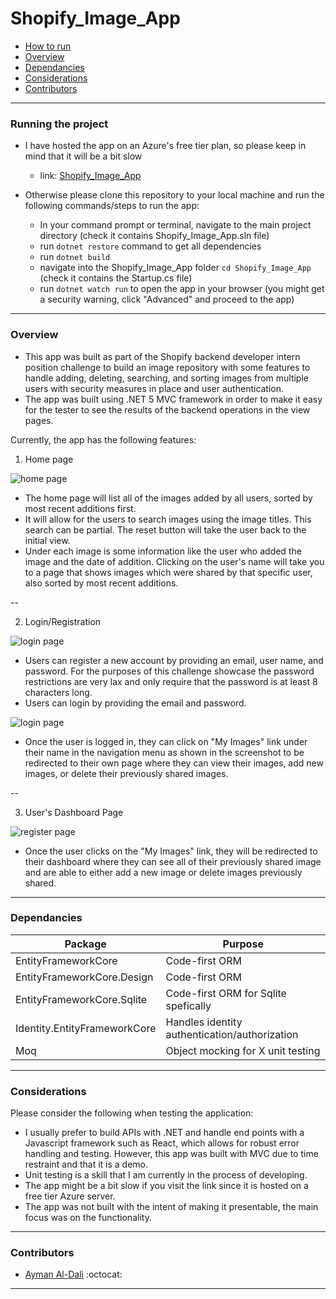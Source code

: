 # Shopify_Image_App

- [How to run](#running-the-project)
- [Overview](#overview)
- [Dependancies](#dependancies)
- [Considerations](#considerations)
- [Contributors](#contributors)

---

### Running the project

- I have hosted the app on an Azure's free tier plan, so please keep in mind that it will be a bit slow
  - link: [Shopify_Image_App](https://shopify-image-app.azurewebsites.net/)

- Otherwise please clone this repository to your local machine and run the following commands/steps to run the app:

  - In your command prompt or terminal, navigate to the main project directory (check it contains Shopify_Image_App.sln file)
  - run `dotnet restore` command to get all dependencies
  - run `dotnet build`
  - navigate into the Shopify_Image_App folder `cd Shopify_Image_App` (check it contains the Startup.cs file)
  - run `dotnet watch run` to open the app in your browser (you might get a security warning, click "Advanced" and proceed to the app)

---

### Overview

- This app was built as part of the Shopify backend developer intern position challenge to build an image repository with some features to handle adding, deleting, 
searching, and sorting images from multiple users with security measures in place and user authentication.
- The app was built using .NET 5 MVC framework in order to make it easy for the tester to see the results of the backend operations in the view pages.

Currently, the app has the following features:

1. Home page

<img src="https://puu.sh/HCUH9/3974933c01.png" alt="home page" />

- The home page will list all of the images added by all users, sorted by most recent additions first.
- It will allow for the users to search images using the image titles. This search can be partial. The reset button will take the user back to the initial view.
- Under each image is some information like the user who added the image and the date of addition. Clicking on the user's name will take you to a page that shows images 
which were shared by that specific user, also sorted by most recent additions.

--

2. Login/Registration

<img src="https://puu.sh/HCUMW/79392c7473.png" alt="login page" />

- Users can register a new account by providing an email, user name, and password. For the purposes of this challenge showcase the password restrictions are very lax and 
only require that the password is at least 8 characters long.
- Users can login by providing the email and password.

<img src="https://puu.sh/HCUO0/7a1d6880f3.png" alt="login page" />

- Once the user is logged in, they can click on "My Images" link under their name in the navigation menu as shown in the screenshot to be redirected to their own page 
where they can view their images, add new images, or delete their previously shared images.

--

3. User's Dashboard Page

<img src="https://puu.sh/HCURQ/3b82dd0e00.png" alt="register page" />

- Once the user clicks on the "My Images" link, they will be redirected to their dashboard where they can see all of their previously shared image and are able to either 
add a new image or delete images previously shared.

---

### Dependancies

| Package                             | Purpose                                        |
| ----------------------------------- | ---------------------------------------------- |
| EntityFrameworkCore                 | Code-first ORM                                 |
| EntityFrameworkCore.Design          | Code-first ORM                                 |
| EntityFrameworkCore.Sqlite          | Code-first ORM for Sqlite spefically           |
| Identity.EntityFrameworkCore        | Handles identity authentication/authorization  |
| Moq                                 | Object mocking for X unit testing              |

---

### Considerations

Please consider the following when testing the application:

- I usually prefer to build APIs with .NET and handle end points with a Javascript framework such as React, which allows for robust error handling and testing. However, 
this app was built with MVC due to time restraint and that it is a demo.
- Unit testing is a skill that I am currently in the process of developing.
- The app might be a bit slow if you visit the link since it is hosted on a free tier Azure server.
- The app was not built with the intent of making it presentable, the main focus was on the functionality.

---

### Contributors

- [Ayman Al-Dali](https://github.com/ayman-d) :octocat:

---
